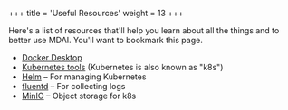 +++
title = 'Useful Resources'
weight = 13
+++

Here's a list of resources that'll help you learn about all the things and to better use MDAI. You'll want to bookmark this page.

- [Docker Desktop](https://www.docker.com/products/docker-desktop/)
- [Kubernetes tools](https://kubernetes.io/docs/tasks/tools/) (Kubernetes is also known as "k8s")
- [Helm](https://helm.sh/docs) – For managing Kubernetes
- [fluentd](https://www.fluentd.org/architecture) – For collecting logs
- [MinIO](https://min.io/docs/minio/kubernetes/upstream/index.html) – Object storage for k8s

